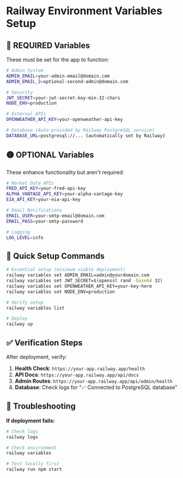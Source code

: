 # Railway Environment Variables Setup

## 🔴 **REQUIRED Variables**
These must be set for the app to function:

```bash
# Admin System
ADMIN_EMAIL=your-admin-email@domain.com
ADMIN_EMAIL_2=optional-second-admin@domain.com

# Security
JWT_SECRET=your-jwt-secret-key-min-32-chars
NODE_ENV=production

# External APIs
OPENWEATHER_API_KEY=your-openweather-api-key

# Database (Auto-provided by Railway PostgreSQL service)
DATABASE_URL=postgresql://... (automatically set by Railway)
```

## 🟡 **OPTIONAL Variables**
These enhance functionality but aren't required:

```bash
# Market Data APIs
FRED_API_KEY=your-fred-api-key
ALPHA_VANTAGE_API_KEY=your-alpha-vantage-key
EIA_API_KEY=your-eia-api-key

# Email Notifications
EMAIL_USER=your-smtp-email@domain.com
EMAIL_PASS=your-smtp-password

# Logging
LOG_LEVEL=info
```

## 🚀 **Quick Setup Commands**

```bash
# Essential setup (minimum viable deployment)
railway variables set ADMIN_EMAIL=admin@yourdomain.com
railway variables set JWT_SECRET=$(openssl rand -base64 32)
railway variables set OPENWEATHER_API_KEY=your-key-here
railway variables set NODE_ENV=production

# Verify setup
railway variables list

# Deploy
railway up
```

## ✅ **Verification Steps**

After deployment, verify:

1. **Health Check**: `https://your-app.railway.app/health`
2. **API Docs**: `https://your-app.railway.app/api/docs`
3. **Admin Routes**: `https://your-app.railway.app/api/admin/health`
4. **Database**: Check logs for "✅ Connected to PostgreSQL database"

## 🔧 **Troubleshooting**

**If deployment fails:**
```bash
# Check logs
railway logs

# Check environment
railway variables

# Test locally first
railway run npm start
```